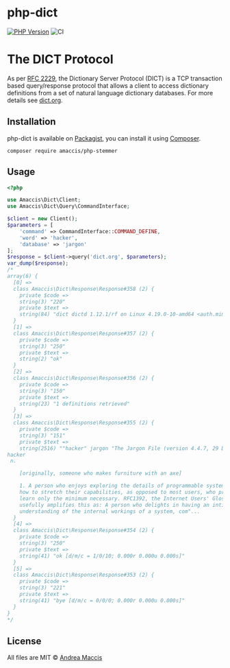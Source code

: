 # php-dict

[![PHP Version](https://img.shields.io/badge/php-%5E7.4-blue.svg)](https://img.shields.io/badge/php-%5E7.4-blue.svg)
![CI](https://github.com/amaccis/php-stemmer/workflows/CI/badge.svg)
# The DICT Protocol

As per [RFC 2229](https://www.ietf.org/rfc/rfc2229.txt), the Dictionary Server Protocol (DICT) is a TCP transaction based query/response protocol that allows a client to access dictionary definitions from a set of natural language dictionary databases. For more details see [dict.org](http://www.dict.org/w/). 

## Installation

php-dict is available on [Packagist](http://packagist.org/packages/amaccis/php-dict), 
you can install it using [Composer](http://getcomposer.org).

```shell
composer require amaccis/php-stemmer
```

## Usage

```php
<?php

use Amaccis\Dict\Client;
use Amaccis\Dict\Query\CommandInterface;

$client = new Client();
$parameters = [
    'command' => CommandInterface::COMMAND_DEFINE,
    'word' => 'hacker',
    'database' => 'jargon'
];
$response = $client->query('dict.org', $parameters);
var_dump($response);
/*
array(6) {
  [0] =>
  class Amaccis\Dict\Response\Response#358 (2) {
    private $code =>
    string(3) "220"
    private $text =>
    string(84) "dict dictd 1.12.1/rf on Linux 4.19.0-10-amd64 <auth.mime> <534.2367.1605732508@dict>"
  }
  [1] =>
  class Amaccis\Dict\Response\Response#357 (2) {
    private $code =>
    string(3) "250"
    private $text =>
    string(2) "ok"
  }
  [2] =>
  class Amaccis\Dict\Response\Response#356 (2) {
    private $code =>
    string(3) "150"
    private $text =>
    string(23) "1 definitions retrieved"
  }
  [3] =>
  class Amaccis\Dict\Response\Response#355 (2) {
    private $code =>
    string(3) "151"
    private $text =>
    string(2516) ""hacker" jargon "The Jargon File (version 4.4.7, 29 Dec 2003)"
hacker
 n.

    [originally, someone who makes furniture with an axe]

    1. A person who enjoys exploring the details of programmable systems and
    how to stretch their capabilities, as opposed to most users, who prefer to
    learn only the minimum necessary. RFC1392, the Internet Users' Glossary,
    usefully amplifies this as: A person who delights in having an intimate
    understanding of the internal workings of a system, com"...
  }
  [4] =>
  class Amaccis\Dict\Response\Response#354 (2) {
    private $code =>
    string(3) "250"
    private $text =>
    string(41) "ok [d/m/c = 1/0/10; 0.000r 0.000u 0.000s]"
  }
  [5] =>
  class Amaccis\Dict\Response\Response#353 (2) {
    private $code =>
    string(3) "221"
    private $text =>
    string(41) "bye [d/m/c = 0/0/0; 0.000r 0.000u 0.000s]"
  }
}
*/
```

## License
All files are MIT &copy; [Andrea Maccis](https://twitter.com/andreamaccis)